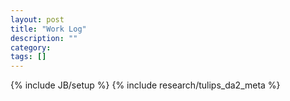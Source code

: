 ```yaml
---
layout: post
title: "Work Log"
description: ""
category: 
tags: []
---
```

{% include JB/setup %}
{% include research/tulips_da2_meta %}

